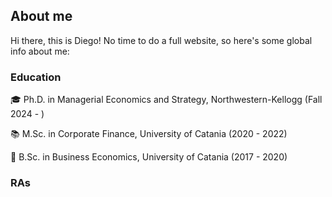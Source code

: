 ## About me

Hi there, this is Diego! No time to do a full website, so here's some global info about me:

### Education

:mortar_board: Ph.D. in Managerial Economics and Strategy, Northwestern-Kellogg (Fall 2024 - ) 

:books: M.Sc. in Corporate Finance, University of Catania (2020 - 2022)

:book: B.Sc. in Business Economics, University of Catania (2017 - 2020)

### RAs





